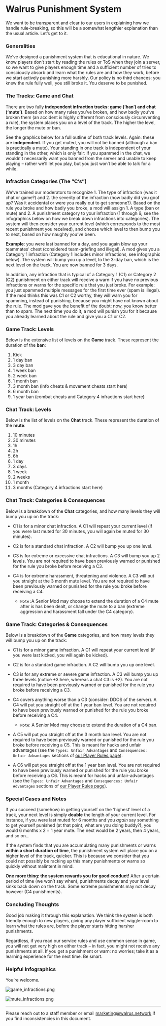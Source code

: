 # **Walrus Punishment System**

We want to be transparent and clear to our users in explaining how we handle rule-breaking, so this will be a somewhat lengthier explanation than the usual article. Let’s get to it.


### **Generalities**

We’ve designed a punishment system that is educational in nature. We know players don’t start by reading the rules or ToS when they join a server, so we want to give players enough time and a sufficient number of tries to consciously absorb and learn what the rules are and how they work, before we start actively punishing more harshly. Our policy is no third chances: you knew the rule fully well, you still broke it. You deserve to be punished.


### **The Tracks: Game and Chat**

There are two fully **independent infraction tracks: game (‘ban’) and chat (‘mute’)**. Based on how many rules you’ve broken, and how badly you’ve broken them (an accident is highly different from consciously circumventing a rule), the system places you on a level of the track. The higher the level, the longer the mute or ban.

See the graphics below for a full outline of both track levels.  Again: these are **independent**. If you get muted, you will not be banned (although a ban is practically a mute).  Your standing in one track is independent of your standing in the other, which is only fair: if you spammed in the chat, we wouldn’t necessarily want you banned from the server and unable to keep playing – rather we’ll let you play, but you just won’t be able to talk for a while.


### **Infraction Categories (The “C’s”)**

We’ve trained our moderators to recognize 1. The type of infraction (was it chat or game?) and 2. the severity of the infraction (how badly did you goof up? Was it accidental or were you really out to get someone?).  Based on the rule you broke and how badly you broke, a mod will assign 1. A type (ban or mute) and 2. A punishment category to your infraction (1 through 6, see the infographics below on how we break down infractions into categories).  The system will then consider your current level (which corresponds to the most recent punishment you received), and choose which level to then bump you to next, based on how naughty you’ve been.

**Example**: you were last banned for a day, and you again blow up your teammates’ chest (considered team-griefing and illegal).  A mod gives you a Category 1 infraction (Category 1 includes minor infractions, see infographic below).  The system will bump you up a level, to the 3-day ban, which is the next level on the track.  You are now banned for 3 days.

In addition, any infraction that is typical of a Category 1 (C1) or Category 2 (C2) punishment on either track will receive a warn if you have no previous infractions or warns for the specific rule that you just broke.  For example: you just spammed multiple messages for the first time ever (spam is illegal).  If the mod thinks this was C1 or C2 worthy, they will warn you for spamming, instead of punishing, because you might have not known about the rule.  The mod gave you the benefit of the doubt: now, you know better than to spam.  The next time you do it, a mod will punish you for it because you already learned about the rule and give you a C1 or C2.


### **Game Track: Levels**

Below is the extensive list of levels on the **Game** track.  These represent the duration of the **ban**:

1. Kick
2. 1 day ban
3. 3 day ban
4. 1 week ban
5. 2 week ban
6. 1 month ban
7. 3 month ban (info cheats & movement cheats start here)
8. 6 month ban
9. 1 year ban (combat cheats and Category 4 infractions start here)


### **Chat Track: Levels**

Below is the list of levels on the **Chat** track. These represent the duration of the **mute**:

1. 10 minutes
2. 30 minutes
3. 1h
4. 2h
5. 6h
6. 1 day
7. 3 days
8. 1 week
9. 2 weeks
10. 1 month
11. 3 months (Category 4 infractions start here)


### **Chat Track: Categories & Consequences**

Below is a breakdown of the **Chat** categories, and how many levels they will bump you up on the track:

- C1 is for a minor chat infraction.  A C1 will repeat your current level (if you were last muted for 30 minutes, you will again be muted for 30 minutes).

- C2 is for a standard chat infraction.  A C2 will bump you up one level.

- C3 is for extreme or excessive chat infractions.  A C3 will bump you up 2 levels. You are not required to have been previously warned or punished for the rule you broke before receiving a C3.

- C4 is for extreme harassment, threatening and violence. A C3 will put you straight at the 3 month mute level. You are not required to have been previously warned or punished for the rule you broke before receiving a C4.
    - `Note:`A Senior Mod may choose to extend the duration of a C4 mute after is has been dealt, or change the mute to a ban (extreme aggression and harassment fall under the C4 category).


### **Game Track: Categories & Consequences**

Below is a breakdown of the **Game** categories, and how many levels they will bump you up on the track:

- C1 is for a minor game infraction. A C1 will repeat your current level (if you were last kicked, you will again be kicked).

- C2 is for a standard game infraction.  A C2 will bump you up one level.

- C3 is for any extreme or severe game infraction.  A C3 will bump you up three levels (notice +3 here, whereas a chat C3 is +2). You are not required to have been previously warned or punished for the rule you broke before receiving a C3.

- C4 covers anything worse than a C3 (consider: DDOS of the server).  A C4 will put you straight off at the 1 year ban level. You are not required to have been previously warned or punished for the rule you broke before receiving a C4.
    - `Note`: A Senior Mod may choose to extend the duration of a C4 ban.

- A C5 will put you straight off at the 3 month ban level. You are not required to have been previously warned or punished for the rule you broke before receiving a C5. This is meant for hacks and unfair advantages (see the `Types: Unfair Advantages` and `Consequences: Unfair Advantages` sections of [our Player Rules page](/rules)).

- A C6 will put you straight off at the 1 year ban level. You are not required to have been previously warned or punished for the rule you broke before receiving a C6. This is meant for hacks and unfair-advantages (see the `Types: Unfair Advantages` and `Consequences: Unfair Advantages` sections of [our Player Rules page](/rules)).


### **Special Cases and Notes**

If you succeed (somehow) in getting yourself on the ‘highest’ level of a track, your next level is simply **double** the length of your current level. For instance, if you were last muted for 6 months and you *again* say something to get yourself punished (at that point, what are you doing buddy?), you would 6 months x 2 = 1 year mute.  The next would be 2 years, then 4 years, and so on…

If the system finds that you are accumulating many punishments or warns **within a short duration of time**, the punishment system will place you on a higher level of the track, quicker.  This is because we consider that you could not possibly be racking up this many punishments or warns so quickly without malintent in mind.

**One more thing: the system rewards you for good conduct!** After a certain period of time (we won’t say when), punishments decay and your level sinks back down on the track.  Some extreme punishments may not decay however (C4 punishments).


### **Concluding Thoughts**

Good job making it through this explanation.  We think the system is both friendly enough to new players, giving any player sufficient wiggle-room to learn what the rules are, before the player starts hitting harsher punishments.

Regardless, if you read our service rules and use common sense in game, you will not get very high on either track – in fact, you might not receive any punishments at all.  If you get a punishment or warn: no worries; take it as a learning experience for the next time.  Be smart.


### **Helpful Infographics**

You’re welcome.

![game_infractions.png](https://drive.google.com/uc?export=view&id=1_bZyW2spQ5KZrwJ3SRYy_z_iwUsfzLVf)

![mute_infractions.png](https://drive.google.com/uc?export=view&id=1bsted8qYP1CXze6OmnPo1-qRMAJHOVos)

---

Please reach out to a staff member or email marketing@walrus.network if you find inconsistencies in this document.
